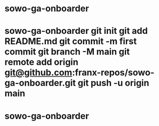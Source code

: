 # sowo-ga-onboarder
# sowo-ga-onboarder git init git add README.md git commit -m first commit git branch -M main git remote add origin git@github.com:franx-repos/sowo-ga-onboarder.git git push -u origin main
# sowo-ga-onboarder
